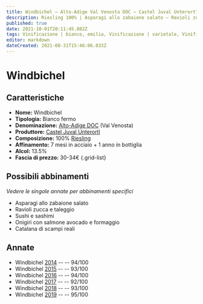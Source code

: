 ```yaml
---
title: Windbichel – Alto-Adige Val Venosta DOC – Castel Juval Unterortl – Alto-Adige (IT) – 30-34€ – 5★
description: Riesling 100% | Asparagi allo zabaione salato – Ravioli zucca e taleggio – Sushi e sashimi – Onigiri con salmone avocado e formaggio – Catalana di scampi reali
published: true
date: 2021-10-01T20:11:45.882Z
tags: Vinificazione | bianco, emilia, Vinificazione | varietale, Vinificazione | fermo, riesling, Asparagi allo zabaione salato, Ravioli zucca e taleggio, Sushi e sashimi, Valutazioni | 5 stelle, Onigiri con salmone avocado e formaggio, Catalana di scampi reali, Prezzi | 30-34€
editor: markdown
dateCreated: 2021-08-31T15:46:06.033Z
---
```


# Windbichel

## Caratteristiche
- **Nome:** Windbichel
- **Tipologia:** Bianco fermo
- **Denominazione:** [Alto-Adige DOC](/denominazioni/Italia/Alto-Adige/DOC/Alto-Adige) (Val Venosta)
- **Produttore:** [Castel Juval Unterortl](/produttori/Italia/Alto-Adige/Castel-Juval-Unterortl) 
- **Composizione:** 100% [Riesling](/vitigni/Germania/riesling)
- **Affinamento:** 7 mesi in acciaio + 1 anno in bottiglia
- **Alcol:** 13.5%
- **Fascia di prezzo:** 30-34€
{.grid-list}



## Possibili abbinamenti
*Vedere le singole annate per abbinamenti specifici*

- Asparagi allo zabaione salato
- Ravioli zucca e taleggio 
- Sushi e sashimi
- Onigiri con salmone avocado e formaggio
- Catalana di scampi reali
  
## Annate
- Windbichel [2014](/vini/Italia/Emilia/Castel-Juval-Unterortl/Windbichel/2014) -- <span class="star-5"></span> -- 94/100
- Windbichel [2015](/vini/Italia/Emilia/Castel-Juval-Unterortl/Windbichel/2015) -- <span class="star-5"></span> -- 93/100
- Windbichel [2016](/vini/Italia/Emilia/Castel-Juval-Unterortl/Windbichel/2016) -- <span class="star-5"></span> -- 94/100
- Windbichel [2017](/vini/Italia/Emilia/Castel-Juval-Unterortl/Windbichel/2017) -- <span class="star-5"></span> -- 92/100
- Windbichel [2018](/vini/Italia/Emilia/Castel-Juval-Unterortl/Windbichel/2018) -- <span class="star-5"></span> -- 93/100
- Windbichel [2019](/vini/Italia/Emilia/Castel-Juval-Unterortl/Windbichel/2019) -- <span class="star-5"></span> -- 95/100


